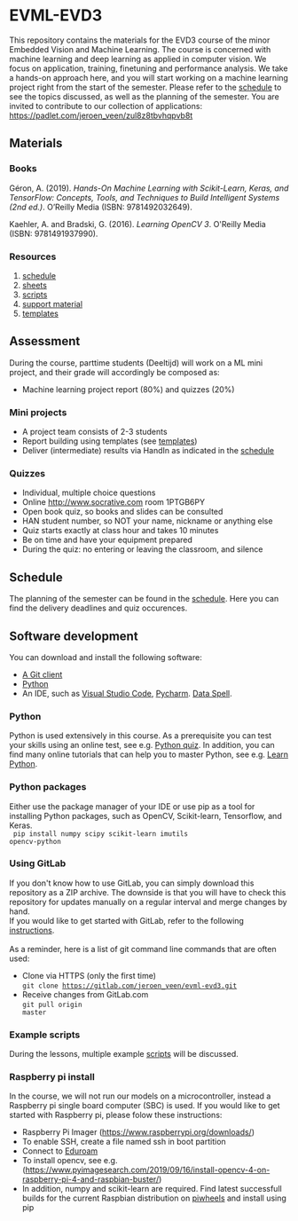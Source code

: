 # EVML-EVD3

This repository contains the materials for the EVD3 course of the minor Embedded Vision and Machine Learning.
The course is concerned with machine learning and deep learning as applied in computer vision.
We focus on application, training, finetuning and performance analysis.
We take a hands-on approach here, and you will start working on a machine learning project right from the start of the semester.
Please refer to the [schedule](https://gitlab.com/jeroen_veen/evml-evd3/-/tree/main/schedule) to see the topics discussed, as well as the planning of the semester.
You are invited to contribute to our collection of applications: https://padlet.com/jeroen_veen/zul8z8tbvhqpvb8t


## Materials

### Books
Géron, A. (2019). *Hands-On Machine Learning with Scikit-Learn, Keras, and TensorFlow: Concepts, Tools, and Techniques to Build Intelligent Systems (2nd ed.)*. O’Reilly Media (ISBN: 9781492032649).

Kaehler, A. and Bradski, G. (2016). *Learning OpenCV 3*. O'Reilly Media (ISBN: 9781491937990).


### Resources
1. [schedule](https://gitlab.com/jeroen_veen/evml-evd3/-/tree/main/schedule)
2. [sheets](https://gitlab.com/jeroen_veen/evml-evd3/-/tree/main/sheets)
3. [scripts](https://gitlab.com/jeroen_veen/evml-evd3/-/tree/main/scripts)
4. [support material](https://gitlab.com/jeroen_veen/evml-evd3/-/tree/main/support%20material)
5. [templates](https://gitlab.com/jeroen_veen/evml-evd3/-/tree/main/templates) 


## Assessment
<!-- During the course you will work on 2 mini projects. Furthermore, there will be theory quizzes. You will receive two grades, which are composed as:

1. Machine learning project report (80%) and quizzes (20%)
2. Deep learning project report (80%) and quizzes (20%) -->

During the course, parttime students (Deeltijd) will work on a ML mini project, and their grade will accordingly be composed as: 
- Machine learning project report (80%) and quizzes (20%)


### Mini projects
* A project team consists of 2-3 students
* Report building using templates (see [templates](https://gitlab.com/jeroen_veen/evml-evd3/-/tree/main/templates))
* Deliver (intermediate) results via HandIn as indicated in the [schedule](https://gitlab.com/jeroen_veen/evml-evd3/-/tree/main/schedule)


### Quizzes
* Individual, multiple choice questions
* Online http://www.socrative.com room 1PTGB6PY
* Open book quiz, so books and slides can be consulted
* HAN student number, so NOT your name, nickname or anything else
* Quiz starts exactly at class hour and takes 10 minutes
* Be on time and have your equipment prepared
* During the quiz: no entering or leaving the classroom, and silence

## Schedule
The planning of the semester can be found in the [schedule](https://gitlab.com/jeroen_veen/evml-evd3/-/tree/main/schedule). Here you can find the delivery deadlines and quiz occurences.


## Software development
You can download and install the following software:

* [A Git client](https://docs.gitlab.com/ee/gitlab-basics/start-using-git.html)
* [Python](https://www.python.org/downloads/)
* An IDE, such as [Visual Studio Code](https://code.visualstudio.com/), [Pycharm](https://www.jetbrains.com/pycharm/). [Data Spell](https://www.jetbrains.com/dataspell/).

### Python
Python is used extensively in this course. As a prerequisite you can test your skills using an online test, see e.g. [Python quiz](https://www.w3schools.com/quiztest/quiztest.asp?qtest=PYTHON). In addition, you can find many online tutorials that can help you to master Python, see e.g. [Learn Python](https://www.youtube.com/watch?v=rfscVS0vtbw).


### Python packages
Either use the package manager of your IDE or use pip as a tool for installing Python packages, such as OpenCV, Scikit-learn, Tensorflow, and Keras.<br />
<code> pip install numpy scipy scikit-learn imutils opencv-python</code>


### Using GitLab
If you don't know how to use GitLab, you can simply download this repository as a ZIP archive. The downside is that you will have to check this repository for updates manually on a regular interval and merge changes by hand.<br />
If you would like to get started with GitLab, refer to the following [instructions](https://docs.gitlab.com/ee/gitlab-basics/start-using-git.html).<br />
<br />
As a reminder, here is a list of git command line commands that are often used:

* Clone via HTTPS (only the first time)<br />
  <code>git clone https://gitlab.com/jeroen_veen/evml-evd3.git</code>
* Receive changes from GitLab.com<br />
  <code>git pull origin master</code>


### Example scripts
During the lessons, multiple example [scripts](https://gitlab.com/jeroen_veen/evml-evd3/-/tree/main/scripts) will be discussed.


### Raspberry pi install
In the course, we will not run our models on a microcontroller, instead a Raspberry pi single board computer (SBC) is used. If you would like to get started with Raspberry pi, please folow these instructions:

* Raspberry Pi Imager (https://www.raspberrypi.org/downloads/)
* To enable SSH, create a file named ssh in boot partition
* Connect to [Eduroam](https://gitlab.com/jeroen_veen/evml-evd3/-/blob/main/support%20material/Raspberry%20Pi%20Debian%20Linux%20Wifi%20EDUROAM%20NL.pdf)
* To install opencv, see e.g. (https://www.pyimagesearch.com/2019/09/16/install-opencv-4-on-raspberry-pi-4-and-raspbian-buster/)
* In addition, numpy and scikit-learn are required. Find latest successfull builds for the current Raspbian distribution on [piwheels](https://www.piwheels.org/) and install using pip

